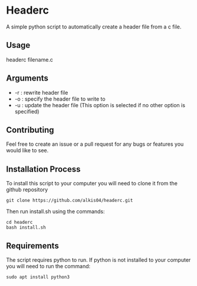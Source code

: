 # Headerc
A simple python script to automatically create a header file from a c file.

## Usage
headerc filename.c

## Arguments
* -r : rewrite header file
* -o : specify the header file to write to
* -u : update the header file (This option is selected if no other option is specified)

## Contributing
Feel free to create an issue or a pull request for any bugs or features you would like to see.

## Installation Process
To install this script to your computer you will need to clone it from the github repository
```
git clone https://github.com/alkis04/headerc.git
```
Then run install.sh using the commands:

```
cd headerc
bash install.sh
```

## Requirements
The script requires python to run.
If python is not installed to your computer you will need to run the command:

```
sudo apt install python3
```
